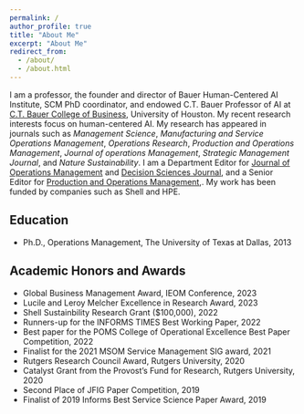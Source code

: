 ```yaml
---
permalink: /
author_profile: true
title: "About Me"
excerpt: "About Me"
redirect_from: 
  - /about/
  - /about.html
---
```



I am a professor, the founder and director of Bauer Human-Centered AI Institute,  SCM PhD coordinator, and endowed C.T. Bauer Professor of AI at [C.T. Bauer College of Business](https://www.bauer.uh.edu/search/directory/profile.asp?firstname=Meng&lastname=Li), University of Houston. My recent research interests focus on human-centered AI. My research has appeared in journals such as <i>Management Science</i>, <i>Manufacturing and Service Operations Management</i>, <i>Operations Research</i>,  <i>Production and Operations Management</i>, <i>Journal of operations Management</i>, <i>Strategic Management Journal</i>, and <i>Nature Sustainability</i>. I am  a Department Editor for [Journal of Operations Management](https://onlinelibrary.wiley.com/journal/18731317) and [Decision Sciences Journal](https://onlinelibrary.wiley.com/page/journal/15405915/homepage/editorialboard.html), and a Senior Editor for [Production and Operations Management](https://www.poms.org/journal/departments/),. My work has been funded by companies such as Shell and HPE. 

Education
-----

* Ph.D., Operations Management, The University of Texas at Dallas, 2013

Academic Honors and Awards
----- 

* Global Business Management Award, IEOM Conference, 2023
* Lucile and Leroy Melcher Excellence in Research Award, 2023 
* Shell Sustainbility Research Grant ($100,000), 2022
* Runners-up for the INFORMS TIMES Best Working Paper, 2022
* Best paper for the POMS College of Operational Excellence Best Paper Competition, 2022
* Finalist for the 2021 MSOM Service Management SIG award, 2021
* Rutgers Research Council Award, Rutgers University, 2020
* Catalyst Grant from the Provost’s Fund for Research, Rutgers University, 2020
* Second Place of JFIG Paper Competition, 2019
* Finalist of 2019 Informs Best Service Science Paper Award, 2019
